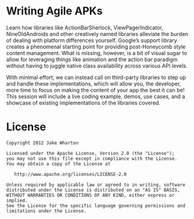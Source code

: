 Writing Agile APKs
==================

Learn how libraries like ActionBarSherlock, ViewPagerIndicator, NineOldAndroids
and other creatively named libraries alleviate the burden of dealing with
platform differences yourself. Google’s support library creates a phenomenal
starting point for providing post-Honeycomb style content management. What is
missing, however, is a bit of visual sugar to allow for leveraging things like
animation and the action bar paradigm without having to juggle native class
availability across various API levels.

With minimal effort, we can instead call on third-party libraries to step up and
handle these implementations, which will allow you, the developer, more time to
focus on making the content of your app the best it can be! This session will
include a live coding example, demos, use cases, and a showcase of existing
implementations of the libraries covered.



License
=======

    Copyright 2012 Jake Wharton

    Licensed under the Apache License, Version 2.0 (the "License");
    you may not use this file except in compliance with the License.
    You may obtain a copy of the License at

       http://www.apache.org/licenses/LICENSE-2.0

    Unless required by applicable law or agreed to in writing, software
    distributed under the License is distributed on an "AS IS" BASIS,
    WITHOUT WARRANTIES OR CONDITIONS OF ANY KIND, either express or implied.
    See the License for the specific language governing permissions and
    limitations under the License.
